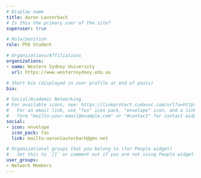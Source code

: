 ```yaml
---
# Display name
title: Aaron Lauterbach
# Is this the primary user of the site?
superuser: true

# Role/position
role: PhD Student

# Organizations/Affiliations
organizations:
- name: Western Sydney University
  url: https://www.westernsydney.edu.au

# Short bio (displayed in user profile at end of posts)
bio: 

# Social/Academic Networking
# For available icons, see: https://linkprotect.cudasvc.com/url?a=https%3a%2f%2fsourcethemes.com%2facademic%2fdocs%2fpage-builder%2f%23icons&c=E,1,03Q55I8O6D-V-MsaI5i3Th7UvGHpRVj6l4dANOBXiQaBRckWF-Uxi40d1B8mh5T88rS8FWL6R2UVO5-e4mDAmzVU5C2FJcU0kEkb6Qi2tyc,&typo=1
#   For an email link, use "fas" icon pack, "envelope" icon, and a link in the
#   form "mailto:your-email@example.com" or "#contact" for contact widget.
social:
- icon: envelope
  icon_pack: fas
  link: mailto:aaronlauterbach@gmx.net

# Organizational groups that you belong to (for People widget)
#   Set this to `[]` or comment out if you are not using People widget.
user_groups:
- Network Members
---
```

